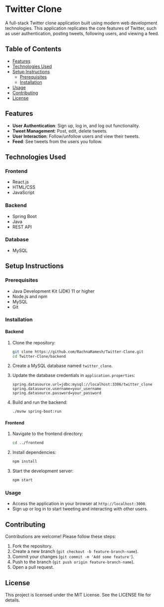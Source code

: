 # Twitter Clone

A full-stack Twitter clone application built using modern web development technologies. This application replicates the core features of Twitter, such as user authentication, posting tweets, following users, and viewing a feed.

## Table of Contents
- [Features](#features)
- [Technologies Used](#technologies-used)
- [Setup Instructions](#setup-instructions)
  - [Prerequisites](#prerequisites)
  - [Installation](#installation)
- [Usage](#usage)
- [Contributing](#contributing)
- [License](#license)

## Features
- **User Authentication**: Sign up, log in, and log out functionality.
- **Tweet Management**: Post, edit, delete tweets.
- **User Interaction**: Follow/unfollow users and view their tweets.
- **Feed**: See tweets from the users you follow.

## Technologies Used

### Frontend
- React.js
- HTML/CSS
- JavaScript

### Backend
- Spring Boot
- Java
- REST API

### Database
- MySQL

## Setup Instructions

### Prerequisites
- Java Development Kit (JDK) 11 or higher
- Node.js and npm
- MySQL
- Git

### Installation

#### Backend
1. Clone the repository:
   ```bash
   git clone https://github.com/RachnaRamesh/Twitter-Clone.git
   cd Twitter-Clone/backend
   ```

2. Create a MySQL database named `twitter_clone`.

3. Update the database credentials in `application.properties`:
   ```properties
   spring.datasource.url=jdbc:mysql://localhost:3306/twitter_clone
   spring.datasource.username=your_username
   spring.datasource.password=your_password
   ```

4. Build and run the backend:
   ```bash
   ./mvnw spring-boot:run
   ```

#### Frontend
1. Navigate to the frontend directory:
   ```bash
   cd ../frontend
   ```

2. Install dependencies:
   ```bash
   npm install
   ```

3. Start the development server:
   ```bash
   npm start
   ```

### Usage
- Access the application in your browser at `http://localhost:3000`.
- Sign up or log in to start tweeting and interacting with other users.

## Contributing
Contributions are welcome! Please follow these steps:
1. Fork the repository.
2. Create a new branch (`git checkout -b feature-branch-name`).
3. Commit your changes (`git commit -m 'Add some feature'`).
4. Push to the branch (`git push origin feature-branch-name`).
5. Open a pull request.

## License
This project is licensed under the MIT License. See the LICENSE file for details.


